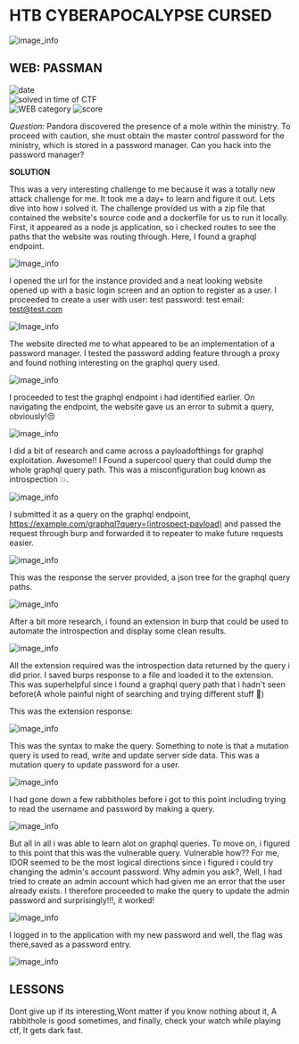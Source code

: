 # HTB CYBERAPOCALYPSE CURSED

![image_info](/assets/images/favicon/cyberapocalypse.jpg)

## WEB: PASSMAN

![date](https://img.shields.io/badge/date-18.03.2023-lightgreen.svg)  
![solved in time of CTF](https://img.shields.io/badge/solved-in%20time%20of%20CTF-lightgreen.svg)  
![WEB category](https://img.shields.io/badge/category-WEB-lightgreen.svg)
![score](https://img.shields.io/badge/score-300-blue.svg)

*Question:* Pandora discovered the presence of a mole within the ministry. To proceed with caution, she must obtain the master control password for the ministry, which is stored in a password manager. Can you hack into the password manager?

__SOLUTION__

This was a very interesting challenge to me because it was a totally new attack challenge for me. It took me a day+ to learn and figure it out. Lets dive into how i solved it.
The challenge provided us with a zip file that contained the website's source code and a dockerfile for us to run it locally. First, it appeared as a node js application, so i checked routes to see the paths that the website was routing through. Here, I found a graphql endpoint.

![Image_info](/assets/images/favicon/graphql.png)

I opened the url for the instance provided and a neat looking website opened up with a basic login screen and an option to register as a user. I proceeded to create a user with user: test password: test email: test@test.com

![Image_info](/assets/images/favicon/create-user.png)

The website directed me to what appeared to be an implementation of a password manager. I tested the password adding feature through a proxy and found nothing interesting on the graphql query used.

![image_info](/assets/images/favicon/notes-update.png)

I proceeded to test the graphql endpoint i had identified earlier. On navigating the endpoint, the website gave us an error to submit a query, obviously!:unamused:

![image_info](/assets/images/favicon/make-query.png)

I did a bit of research and came across a payloadofthings for graphql exploitation. Awesome!!
I Found a supercool query that could dump the whole graphql query path. This was a misconfiguration bug known as introspection :boom:.

![image_info](/assets/images/favicon/introspection.png)

I submitted it as a query on the graphql endpoint, https://example.com/graphql?query=(introspect-payload) and passed the request through burp and forwarded it to repeater to make future requests easier.

![image_info](/assets/images/favicon/introspectpayload.png)

This was the response the server provided, a json tree for the graphql query paths.

![image_info](/assets/images/favicon/introspectresponse.png)

After a bit more research, i found an extension in burp that could be used to automate the introspection and display some clean results.

![image_info](/assets/images/favicon/burpintrospection.png)

All the extension required was the introspection data returned by the query i did prior. I saved burps response to a file and loaded it to the extension.
This was superhelpful since i found a graphql query path that i hadn't seen before(A whole painful night of searching and trying different stuff 😬)

This was the extension response:

![image_info](/assets/images/favicon/update-pass-mutation.png)

This was the syntax to make the query. Something to note is that a mutation query is used to read, write and update server side data. This was a mutation query to update password for a user.

![image_info](/assets/images/favicon/update-pass-mutation-on-tool.png)

I had gone down a few rabbitholes before i got to this point including trying to read the username and password by making a query.

![image_info](/assets/images/favicon/tried-display-password.png)

But all in all i was able to learn alot on graphql queries. To move on, i figured to this point that this was the vulnerable query. Vulnerable how??
For me, IDOR seemed to be the most logical directions since i figured i could try changing the admin's account password. Why admin you ask?, Well,  I had tried to create an admin account which had given me an error that the user already exists.
I therefore proceeded to make the query to update the admin password and surprisingly!!!, it worked!

![image_info](/assets/images/favicon/change-pass.png)

I logged in to the application with my new password and well, the flag was there,saved as a password entry.

![image_info](/assets/images/favicon/pwned.png)

## LESSONS

Dont give up if its interesting,Wont matter if you know nothing about it, A rabbithole is good sometimes, and finally, check your watch while playing ctf, It gets dark fast.

